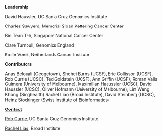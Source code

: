 **Leadership**

David Haussler, UC Santa Cruz Genomics Institute

Charles Sawyers, Memorial Sloan Kettering Cancer Center

Bin Tean Teh, Singapore National Cancer Center

Clare Turnbull, Genomics England

Emile Voest, Netherlands Cancer Institute

**Contributors**

Anas Belouali (Geogetown),
Shohei Burns (UCSF),
Eric Collisson (UCSF),
Rob Currie (UCSC),
Ted Goldstein (UCSF),
Ann Griffin (UCSF),
Roman Valls Guimera (University of Melbourne),
Maximilian Haeussler (UCSC),
David Haussler (UCSC),
Oliver Hofmann (University of Melbourne),
Lim Weng Khong (Singhealth)
Rachel Liao (Broad Institute),
David Steinberg (UCSC),
Heinz Stockinger (Swiss Institute of Bioinformatics)

**[Contact](https://github.com/cancergenetrust/www/issues/new)**

[Rob Currie](https://www.soe.ucsc.edu/people/rcurrie), UC Santa Cruz Genomics Institute

[Rachel Liao](https://genomicsandhealth.org/about-the-global-alliance/governance/all-bios/rachel-liao), Broad Institute
